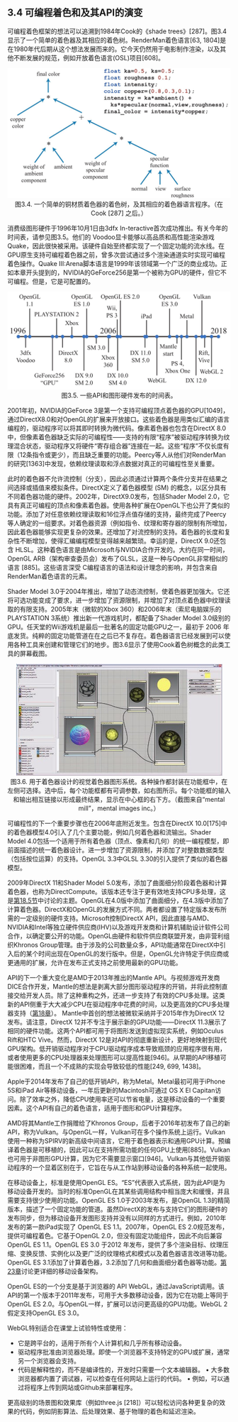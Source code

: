 ## 3.4 可编程着色和及其API的演变

可编程着色框架的想法可以追溯到1984年Cook的《shade trees》[287]。图3.4显示了一个简单的着色器及其相应的着色树。RenderMan着色语言[63, 1804]是在1980年代后期从这个想法发展而来的。它今天仍然用于电影制作渲染，以及其他不断发展的规范，例如开放着色语言(OSL)项目[608]。<div align = "center">![Figure3.4]</div><div align = "center">图3.4. 一个简单的铜材质着色器的着色树，及其相应的着色器语言程序。（在Cook [287] 之后。）</div>

消费级图形硬件于1996年10月1日由3dfx In-teractive首次成功推出。有关今年的时间表，请参见图3.5。他们的 Voodoo显卡能够以高品质和高性能渲染游戏Quake，因此很快被采用。该硬件自始至终都实现了一个固定功能的流水线。在GPU原生支持可编程着色器之前，曾多次尝试通过多个渲染通道实时实现可编程着色操作。Quake III:Arena脚本语言是1999年该领域第一个广泛的商业成功。正如本章开头提到的，NVIDIA的GeForce256是第一个被称为GPU的硬件，但它不可编程。但是，它是可配置的。<div align = "center">![Figure3.5]</div><div align = "center">图3.5. 一些API和图形硬件发布的时间表。</div>

2001年初，NVIDIA的GeForce 3是第一个支持可编程顶点着色器的GPU[1049]，通过DirectX8.0和对OpenGL的扩展来开放接口。这些着色器是用类似汇编的语言编程的，驱动程序可以将其即时转换为微代码。像素着色器也包含在DirectX 8.0中，但像素着色器缺乏实际的可编程性——支持的有限“程序”被驱动程序转换为纹理混合状态，驱动程序又将硬件“寄存组合器”连接在一起。这些“程序”不仅长度有限（12条指令或更少），而且缺乏重要的功能。Peercy等人从他们对RenderMan的研究[1363]中发现，依赖纹理读取和浮点数据对真正的可编程性至关重要。

此时的着色器不允许流控制（分支），因此必须通过计算两个条件分支并在结果之间选择或插值来模拟条件。DirectX定义了着色器模型 (SM) 的概念，以区分具有不同着色器功能的硬件。2002年，DirectX9.0发布，包括Shader Model 2.0，它具有真正可编程的顶点和像素着色器。使用各种扩展在OpenGL下也公开了类似的功能。添加了对任意依赖纹理读取和16位浮点值存储的支持，最终完成了Peercy等人确定的一组要求。对着色器资源（例如指令、纹理和寄存器的限制有所增加，因此着色器能够实现更复杂的效果。还增加了对流控制的支持。着色器的长度和复杂性不断增加，使得汇编编程模型变得越来越繁琐。幸运的是，DirectX 9.0还包含 HLSL。这种着色语言是由Microsoft与NVIDIA合作开发的。大约在同一时间，OpenGL ARB（架构审查委员会）发布了GLSL，这是一种与OpenGL非常相似的语言 [885]。这些语言深受 C编程语言的语法和设计理念的影响，并包含来自RenderMan着色语言的元素。

Shader Model 3.0于2004年推出，增加了动态流控制，使着色器更加强大。它还将可选功能变成了要求，进一步增加了资源限制，并增加了对顶点着色器中纹理读取的有限支持。2005年末（微软的Xbox 360）和2006年末（索尼电脑娱乐的PLAYSTATION 3系统）推出新一代游戏机时，都配备了Shader Model 3.0级别的GPU。任天堂的Wii游戏机是最后一批著名的固定功能GPU之一，最初于 2006 年底发货。纯粹的固定功能管道在在之后已不复存在。着色器语言已经发展到可以使用各种工具来创建和管理它们的地步。图3.6显示了使用Cook着色树概念的此类工具的屏幕截图。<div align = "center">![Figure3.6]</div><div align = "center">图3.6. 用于着色器设计的视觉着色器图形系统。各种操作都封装在功能框中，在左侧可选择。选中后，每个功能框都有可调参数，如右图所示。每个功能框的输入和输出相互链接以形成最终结果，显示在中心框的右下方。（截图来自“mental mill”，mental images inc。）</div>

可编程性的下一个重要步骤也在2006年底附近发生。包含在DirectX 10.0[175]中的着色器模型4.0引入了几个主要功能，例如几何着色器和流输出。Shader Model 4.0包括一个适用于所有着色器（顶点、像素和几何）的统一编程模型，即前面描述的统一着色器设计。进一步增加了资源限制，并添加了对整数数据类型（包括按位运算）的支持。OpenGL 3.3中GLSL 3.30的引入提供了类似的着色器模型。

2009年DirectX 11和Shader Model 5.0发布，添加了曲面细分阶段着色器和计算着色器，也称为DirectCompute。该版本还专注于更有效地支持CPU多处理，这是[第18.5节][netlink18.5]中讨论的主题。OpenGL在4.0版中添加了曲面细分，在4.3版中添加了计算着色器。DirectX和OpenGL的发展方式不同。两者都设置了特定版本发布所需的一定级别的硬件支持。Microsoft控制DirectX API，因此直接与AMD、NVIDIA和Intel等独立硬件供应商(IHV)以及游戏开发商和计算机辅助设计软件公司合作，以确定要公开的功能。OpenGL由硬件和软件供应商联盟开发，由非营利组织Khronos Group管理。由于涉及的公司数量众多，API功能通常在DirectX中引入后的某个时间出现在OpenGL的发行版中。但是，OpenGL允许特定于供应商或更通用的扩展，允许在发布正式支持之前使用最新的GPU功能。

API的下一个重大变化是AMD于2013年推出的Mantle API。与视频游戏开发商DICE合作开发，Mantle的想法是剥离大部分图形驱动程序的开销，并将此控制直接交给开发人员。除了这种重构之外，还进一步支持了有效的CPU多处理。这类新的API侧重于大大减少CPU在驱动程序中花费的时间，以及更高效的CPU多处理器支持（[第18章][netlink18.0]）。 Mantle中首创的想法被微软采纳并于2015年作为DirectX 12发布。请注意，DirectX 12并不专注于展示新的GPU功能——DirectX 11.3展示了相同的硬件功能。这两个API都可用于将图形发送到虚拟现实系统，例如Oculus Rift和HTC Vive。然而，DirectX 12是对API的彻底重新设计，更好地映射到现代GPU架构。低开销驱动程序对于CPU驱动程序成本导致瓶颈的应用程序很有用，或者使用更多的CPU处理器来处理图形可以提高性能[946]。从早期的API移植可能很困难，而且一个不成熟的实现会导致较低的性能[249, 699, 1438]。

Apple于2014年发布了自己的低开销API，称为Metal。Metal最初可用于iPhone 5S和iPad Air等移动设备，一年后更新的Macintosh可通过 OS X El Capitan访问。除了效率之外，降低CPU使用率还可以节省电量，这是移动设备的一个重要因素。这个API有自己的着色语言，适用于图形和GPU计算程序。

AMD将其Mantle工作捐赠给了Khronos Group，后者于2016年初发布了自己的新API，称为Vulkan。与OpenGL一样，Vulkan可在多个操作系统上运行。Vulkan使用一种称为SPIRV的新高级中间语言，它用于着色器表示和通用GPU计算。预编译着色器是可移植的，因此可以在支持所需功能的任何GPU上使用[885]。Vulkan也可用于非图形GPU计算，因为它不需要显示窗口[946]。Vulkan与其他低开销驱动程序的一个显着区别在于，它旨在与从工作站到移动设备的各种系统一起使用。

在移动设备上，标准是使用OpenGL ES。“ES”代表嵌入式系统，因为此API是为移动设备开发的。当时的标准OpenGL在其某些调用结构中相当庞大和缓慢，并且需要支持很少使用的功能。OpenGL ES 1.0于2003年发布，是OpenGL 1.3的精简版本，描述了一个固定功能的管道。虽然DirectX的发布与支持它们的图形硬件的发布同步，但为移动设备开发图形支持并没有以同样的方式进行。例如，2010年发布的第一款iPad实现了 OpenGL ES 1.1。2007年，OpenGL ES 2.0规范发布，提供可编程着色。它基于OpenGL 2.0，但没有固定功能组件，因此不向后兼容 OpenGL ES 1.1。OpenGL ES 3.0 于2012 年发布，提供了多个渲染目标、纹理压缩、变换反馈、实例化以及更广泛的纹理格式和模式以及着色器语言改进等功能。OpenGL ES 3.1添加了计算着色器，3.2添加了几何和曲面细分着色器等功能。[第23章][netlink23.0]讨论更详细的移动设备架构。

OpenGL ES的一个分支是基于浏览器的 API WebGL，通过JavaScript调用。该API的第一个版本于2011年发布，可用于大多数移动设备，因为它在功能上等同于OpenGL ES 2.0。与OpenGL一样，扩展可以访问更高级的GPU功能。WebGL 2假定支持OpenGL ES 3.0。

WebGL特别适合在课堂上试验特性或使用：
* 它是跨平台的，适用于所有个人计算机和几乎所有移动设备。
* 驱动程序批准由浏览器处理。即使一个浏览器不支持特定的GPU或扩展，通常另一个浏览器会支持。
* 代码是解释性的，而不是编译性的，开发时只需要一个文本编辑器。
• 大多数浏览器都内置了调试器，可以检查在任何网站上运行的代码。
• 例如，可以通过将程序上传到网站或Github来部署程序。 

更高级别的场景图和效果库（例如three.js [218]）可以轻松访问各种更复杂的效果的代码，例如阴影算法、后处理效果、基于物理的着色和延迟渲染。

[Figure3.4]:Figure/Figure3.4.JPG
[Figure3.5]:Figure/Figure3.5.JPG
[Figure3.6]:Figure/Figure3.6.JPG

[netlink18.0]:https://github.com/fafa1899/RTR-4-CN/blob/main/Pdf/第18章-管线优化-18.0.pdf
[netlink18.5]:https://github.com/fafa1899/RTR-4-CN/blob/main/Pdf/第18章-管线优化-18.5-多进程处理.pdf

[netlink23.0]:https://github.com/fafa1899/RTR-4-CN/blob/main/Pdf/第23章-图形硬件-23.0.pdf
